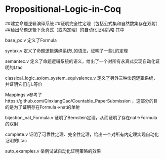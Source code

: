 # Propositional-Logic-in-Coq
##建立命题逻辑演绎系统
##证明完全性定理（包括公式集和自然数集存在双射）
##给出命题逻辑下永真式（或内定理）的自动化证明策略
其中

base_pc.v 定义了Formula

syntax.v 定义了命题逻辑演绎系统L的语法，证明了一些L的定理

semantec.v 定义了命题逻辑系统的语义，给出了一个对所有永真式实现自动化证明的Ltac

classical_logic_axiom_system_equivalence.v 定义了另外三种命题逻辑系统，并证明它们与L等价

Mappings.v参考了https://github.com/QinxiangCao/Countable_PaperSubmission ，这部分的目的是为了证明存在Formula->nat的单射

bijection_nat_Formula.v 证明了Bernstein定理，从而证明了存在nat->Formula的双射

complete.v 证明了可靠性定理、完全性定理，给出一个对所有内定理实现自动化证明的Ltac

auto_examples.v 举例试试自动化证明策略的效果
